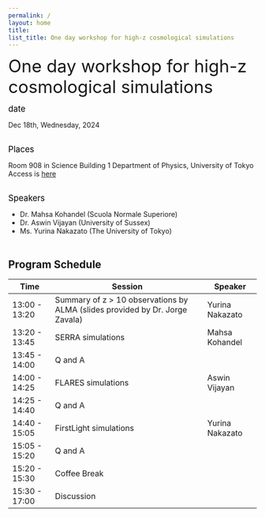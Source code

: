 ```yaml
---
permalink: /
layout: home
title: 
list_title: One day workshop for high-z cosmological simulations
---
```

<span style="font-size: 250%;"> One day workshop for high-z cosmological simulations  </span>

<span style="font-size: 120%; color: black;"> date </span> 

Dec 18th, Wednesday, 2024
<br><br>

<span style="font-size: 120%; color: black;"> Places </span> 

Room 908 in Science Building 1
Department of Physics, University of Tokyo
Access is [here](https://www.phys.s.u-tokyo.ac.jp/en/access/)
<br>
<br>

<span style="font-size: 120%; color: black;"> Speakers </span> 

- Dr. Mahsa Kohandel (Scuola Normale Superiore)
- Dr. Aswin Vijayan  (University of Sussex)
- Ms. Yurina Nakazato (The University of Tokyo)
<br><br>

## Program Schedule

| Time          | Session                                   | Speaker        |
|---------------|-------------------------------------------|----------------|
| 13:00 - 13:20 | Summary of z > 10 observations by ALMA (slides provided by Dr. Jorge Zavala) | Yurina Nakazato |
| 13:20 - 13:45 | SERRA simulations                        | Mahsa Kohandel  |
| 13:45 - 14:00 | Q and A                                  |                |
| 14:00 - 14:25 | FLARES simulations                       | Aswin Vijayan   |
| 14:25 - 14:40 | Q and A                                  |                |
| 14:40 - 15:05 | FirstLight simulations                   | Yurina Nakazato |
| 15:05 - 15:20 | Q and A                                  |                |
| 15:20 - 15:30 | Coffee Break                             |                |
| 15:30 - 17:00 | Discussion                               |                |

